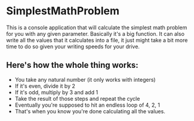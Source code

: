 # SimplestMathProblem
This is a console application that will calculate the simplest math problem for you with any given parameter. Basically it's a big function.
It can also write all the values that it calculates into a file, it just might take a bit more time to do so given your writing speeds for your drive.

## Here's how the whole thing works:
- You take any natural number (it only works with integers)
- If it's even, divide it by 2
- If it's odd, multiply by 3 and add 1
- Take the result of those steps and repeat the cycle
- Eventually you're supposed to hit an endless loop of 4, 2, 1
- That's when you know you're done calculating all the values.



